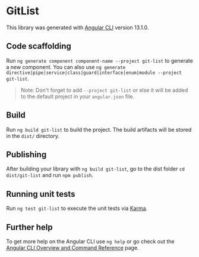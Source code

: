 # GitList

This library was generated with [Angular CLI](https://github.com/angular/angular-cli) version 13.1.0.

## Code scaffolding

Run `ng generate component component-name --project git-list` to generate a new component. You can also use `ng generate directive|pipe|service|class|guard|interface|enum|module --project git-list`.
> Note: Don't forget to add `--project git-list` or else it will be added to the default project in your `angular.json` file. 

## Build

Run `ng build git-list` to build the project. The build artifacts will be stored in the `dist/` directory.

## Publishing

After building your library with `ng build git-list`, go to the dist folder `cd dist/git-list` and run `npm publish`.

## Running unit tests

Run `ng test git-list` to execute the unit tests via [Karma](https://karma-runner.github.io).

## Further help

To get more help on the Angular CLI use `ng help` or go check out the [Angular CLI Overview and Command Reference](https://angular.io/cli) page.
